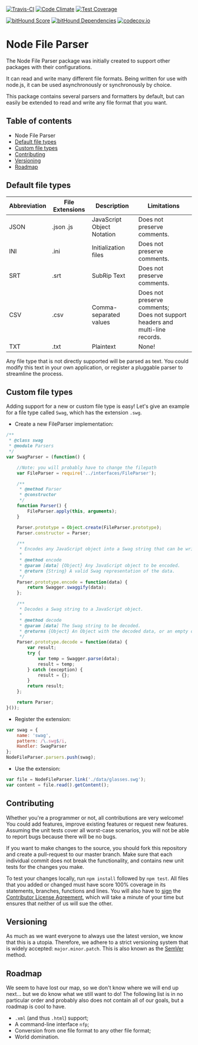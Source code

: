 [![Travis-CI](https://travis-ci.org/Skelware/node-file-parser.svg?branch=master)](https://travis-ci.org/Skelware/node-file-parser) [![Code Climate](https://codeclimate.com/github/Skelware/node-file-parser/badges/gpa.svg)](https://codeclimate.com/github/Skelware/node-file-parser/issues) [![Test Coverage](https://codeclimate.com/github/Skelware/node-file-parser/badges/coverage.svg)](https://codeclimate.com/github/Skelware/node-file-parser/coverage)

[![bitHound Score](https://www.bithound.io/github/Skelware/node-file-parser/badges/score.svg)](https://www.bithound.io/github/Skelware/node-file-parser) [![bitHound Dependencies](https://www.bithound.io/github/Skelware/node-file-parser/badges/dependencies.svg)](https://www.bithound.io/github/Skelware/node-file-parser/master/dependencies/npm) [![codecov.io](https://codecov.io/github/Skelware/node-file-parser/coverage.svg?branch=master)](https://codecov.io/github/Skelware/node-file-parser?branch=master)

# Node File Parser

The Node File Parser package was initially created to support other packages with their configurations.

It can read and write many different file formats. Being written for use with node.js, it can be used asynchronously or synchronously by choice.

This package contains several parsers and formatters by default, but can easily be extended to read and write any file format that you want.

## Table of contents
* Node File Parser
 * [Default file types](#default-file-types)
 * [Custom file types](#custom-file-types)
 * [Contributing](#contributing)
 * [Versioning](#versioning)
 * [Roadmap](#roadmap)

## Default file types
Abbreviation | File Extensions | Description | Limitations
--- | --- | --- | ---
JSON | .json .js| JavaScript Object Notation | Does not preserve comments.
INI | .ini | Initialization files | Does not preserve comments.
SRT | .srt | SubRip Text | Does not preserve comments.
CSV | .csv | Comma-separated values | Does not preserve comments; <br />Does not support headers and multi-line records.
TXT | .txt | Plaintext | None!

Any file type that is not directly supported will be parsed as text. You could modify this text in your own application, or register a pluggable parser to streamline the process.

## Custom file types
Adding support for a new or custom file type is easy! Let's give an example for a file type called `Swag`, which has the extension `.swg`.

* Create a new FileParser implementation:
```javascript
/**
 * @class swag
 * @module Parsers
 */
var SwagParser = (function() {

    //Note: you will probably have to change the filepath
    var FileParser = require('../interfaces/FileParser');

    /**
     * @method Parser
     * @constructor
     */
    function Parser() {
        FileParser.apply(this, arguments);
    }

    Parser.prototype = Object.create(FileParser.prototype);
    Parser.constructor = Parser;

    /**
     * Encodes any JavaScript object into a Swag string that can be written to a file.
     *
     * @method encode
     * @param [data] {Object} Any JavaScript object to be encoded.
     * @return {String} A valid Swag representation of the data.
     */
    Parser.prototype.encode = function(data) {
        return Swagger.swaggify(data);
    };

    /**
     * Decodes a Swag string to a JavaScript object.
     *
     * @method decode
     * @param [data] The Swag string to be decoded.
     * @returns {Object} An Object with the decoded data, or an empty object if something went wrong.
     */
    Parser.prototype.decode = function(data) {
        var result;
        try {
            var temp = Swagger.parse(data);
            result = temp;
        } catch (exception) {
            result = {};
        }
        return result;
    };

    return Parser;
}());
```

* Register the extension:
```javascript
var swag = {
    name: 'swag',
    pattern: /\.swg$/i,
    Handler: SwagParser
};
NodeFileParser.parsers.push(swag);
```

* Use the extension:
```javascript
var file = NodeFileParser.link('./data/glasses.swg');
var content = file.read().getContent();
```

## Contributing
Whether you're a programmer or not, all contributions are very welcome! You could add features, improve existing features or request new features. Assuming the unit tests cover all worst-case scenarios, you will not be able to report bugs because there will be no bugs.

If you want to make changes to the source, you should fork this repository and create a pull-request to our master branch. Make sure that each individual commit does not break the functionality, and contains new unit tests for the changes you make.

To test your changes locally, run `npm install` followed by `npm test`. All files that you added or changed must have score 100% coverage in its statements, branches, functions and lines. You will also have to [sign](https://www.clahub.com/agreements/Skelware/node-file-parser) the [Contributor License Agreement](https://www.clahub.com/pages/why_cla), which will take a minute of your time but ensures that neither of us will sue the other.

## Versioning
As much as we want everyone to always use the latest version, we know that this is a utopia. Therefore, we adhere to a strict versioning system that is widely accepted: `major.minor.patch`. This is also known as the [SemVer](http://semver.org/spec/v2.0.0.html) method.

## Roadmap
We seem to have lost our map, so we don't know where we will end up next... but we do know what we still want to do! The following list is in no particular order and probably also does not contain all of our goals, but a roadmap is cool to have.
* `.xml` (and thus `.html`) support;
* A command-line interface `nfp`;
* Conversion from one file format to any other file format;
* World domination.
